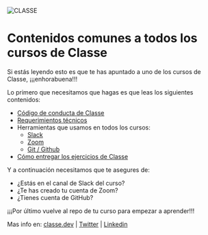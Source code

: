 ![CLASSE](https://user-images.githubusercontent.com/3619686/188469461-083cdb46-d058-4737-9c58-b2ba0d01d066.png)

# Contenidos comunes a todos los cursos de Classe

Si estás leyendo esto es que te has apuntado a uno de los cursos de Classe, ¡¡¡enhorabuena!!!

Lo primero que necesitamos que hagas es que leas los siguientes contenidos:

- [Código de conducta de Classe](./codigo-de-conducta.md)
- [Requerimientos técnicos](./requerimientos-tecnicos.md)
- Herramientas que usamos en todos los cursos:
  - [Slack](./herramienta-slack.md)
  - [Zoom](./herramienta-zoom.md)
  - [Git / Github](./herramienta-git.md)
- [Cómo entregar los ejercicios de Classe](./entrega-de-ejercicios.md)
  
Y a continuación necesitamos que te asegures de:

- ¿Estás en el canal de Slack del curso?
- ¿Te has creado tu cuenta de Zoom?
- ¿Tienes cuenta de GitHub?

¡¡¡Por último vuelve al repo de tu curso para empezar a aprender!!!

Mas info en: [classe.dev](https://classe.dev) | [Twitter](https://twitter.com/redradix) | [Linkedin](https://www.linkedin.com/company/redradix)

